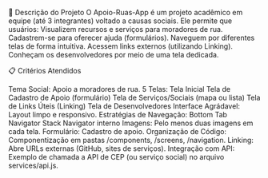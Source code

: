 📝 Descrição do Projeto
O Apoio-Ruas-App é um projeto acadêmico em equipe (até 3 integrantes) voltado a causas sociais. Ele permite que usuários:
Visualizem recursos e serviços para moradores de rua.
Cadastrem-se para oferecer ajuda (formulários).
Naveguem por diferentes telas de forma intuitiva.
Acessem links externos (utilizando Linking).
Conheçam os desenvolvedores por meio de uma tela dedicada.

📋 Critérios Atendidos

Tema Social: Apoio a moradores de rua.
5 Telas:
Tela Inicial
Tela de Cadastro de Apoio (formulário)
Tela de Serviços/Sociais (mapa ou lista)
Tela de Links Úteis (Linking)
Tela de Desenvolvedores
Interface Agrádavel: Layout limpo e responsivo.
Estratégias de Navegação:
Bottom Tab Navigator
Stack Navigator interno
Imagens: Pelo menos duas imagens em cada tela.
Formulário: Cadastro de apoio.
Organização de Código: Componentização em pastas /components, /screens, /navigation.
Linking: Abre URLs externas (GitHub, sites de serviços).
Integração com API: Exemplo de chamada a API de CEP (ou serviço social) no arquivo services/api.js.

